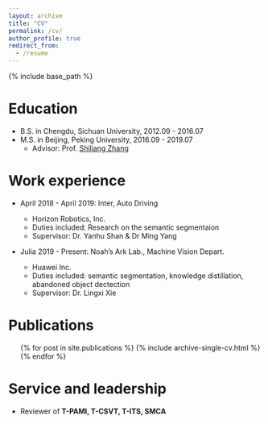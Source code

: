 ```yaml
---
layout: archive
title: "CV"
permalink: /cv/
author_profile: true
redirect_from:
  - /resume
---
```


{% include base_path %}

Education
======
* B.S. in Chengdu, Sichuan University, 2012.09 - 2016.07
* M.S. in Beijing, Peking University, 2016.09 - 2019.07
    - Advisor: Prof. [Shiliang Zhang](http://www.pkuvmc.com/)
<!-- * Ph.D in Version Control Theory, GitHub University, 2018 (expected) -->

Work experience
======
* April 2018 - April 2019: Inter, Auto Driving
  * Horizon Robotics, Inc.
  * Duties included: Research on the semantic segmentaion
  * Supervisor: Dr. Yanhu Shan & Dr Ming Yang

* Julia 2019 - Present: Noah’s Ark Lab., Machine Vision Depart.
  * Huawei Inc.
  * Duties included: semantic segmentation, knowledge distillation, abandoned object dectection
  * Supervisor: Dr. Lingxi Xie

  
<!-- Skills
======
* Skill 1
* Skill 2
  * Sub-skill 2.1
  * Sub-skill 2.2
  * Sub-skill 2.3
* Skill 3 -->

Publications
======
  <ul>{% for post in site.publications %}
    {% include archive-single-cv.html %}
  {% endfor %}</ul>
  
<!-- Talks
======
  <ul>{% for post in site.talks %}
    {% include archive-single-talk-cv.html %}
  {% endfor %}</ul>
  
Teaching
======
  <ul>{% for post in site.teaching %}
    {% include archive-single-cv.html %}
  {% endfor %}</ul> -->
  
Service and leadership
======
* Reviewer of **T-PAMI, T-CSVT, T-ITS, SMCA**
